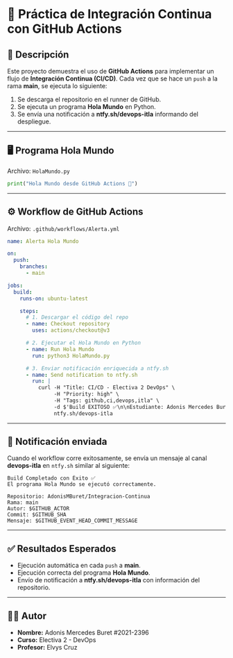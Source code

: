 # 🚀 Práctica de Integración Continua con GitHub Actions

## 📌 Descripción

Este proyecto demuestra el uso de **GitHub Actions** para implementar un flujo de **Integración Continua (CI/CD)**.
Cada vez que se hace un `push` a la rama **main**, se ejecuta lo siguiente:

1. Se descarga el repositorio en el runner de GitHub.
2. Se ejecuta un programa **Hola Mundo** en Python.
3. Se envía una notificación a **ntfy.sh/devops-itla** informando del despliegue.

---

## 🖥️ Programa Hola Mundo

Archivo: `HolaMundo.py`

```python
print("Hola Mundo desde GitHub Actions 🚀")
```

---

## ⚙️ Workflow de GitHub Actions

Archivo: `.github/workflows/Alerta.yml`

```yaml
name: Alerta Hola Mundo

on:
  push:
    branches:
      - main

jobs:
  build:
    runs-on: ubuntu-latest

    steps:
      # 1. Descargar el código del repo
      - name: Checkout repository
        uses: actions/checkout@v3

      # 2. Ejecutar el Hola Mundo en Python
      - name: Run Hola Mundo
        run: python3 HolaMundo.py

      # 3. Enviar notificación enriquecida a ntfy.sh
      - name: Send notification to ntfy.sh
        run: |
          curl -H "Title: CI/CD - Electiva 2 DevOps" \
               -H "Priority: high" \
               -H "Tags: github,ci,devops,itla" \
               -d $'Build EXITOSO ✅\n\nEstudiante: Adonis Mercedes Buret\nCurso: Electiva 2 - DevOps\nProfesor: Elys Cruz\n\nRepositorio: $GITHUB_REPOSITORY\nRama: $GITHUB_REF_NAME\nCommit: $GITHUB_SHA\nAutor: $GITHUB_ACTOR\nMensaje: $GITHUB_EVENT_HEAD_COMMIT_MESSAGE\n\nVer detalles: https://github.com/$GITHUB_REPOSITORY/actions/runs/$GITHUB_RUN_ID' \
               ntfy.sh/devops-itla
```

---

## 📢 Notificación enviada

Cuando el workflow corre exitosamente, se envía un mensaje al canal **devops-itla** en `ntfy.sh` similar al siguiente:

```
Build Completado con Éxito ✅
El programa Hola Mundo se ejecutó correctamente.

Repositorio: AdonisMBuret/Integracion-Continua
Rama: main
Autor: $GITHUB_ACTOR
Commit: $GITHUB_SHA
Mensaje: $GITHUB_EVENT_HEAD_COMMIT_MESSAGE
```

---

## ✅ Resultados Esperados

* Ejecución automática en cada `push` a **main**.
* Ejecución correcta del programa **Hola Mundo**.
* Envío de notificación a **ntfy.sh/devops-itla** con información del repositorio.

---

## 👨‍💻 Autor

* **Nombre:** Adonis Mercedes Buret #2021-2396
* **Curso:** Electiva 2 - DevOps
* **Profesor:** Elvys Cruz
